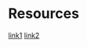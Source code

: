 # Resources
[link1](https://codeforces.com/blog/entry/53341)
[link2](https://www.a2oj.com/Ladder4.html)
